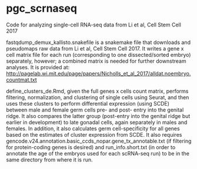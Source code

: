 # pgc_scrnaseq
Code for analyzing single-cell RNA-seq data from Li et al, Cell Stem Cell 2017

fastqdump_demux_kallisto.snakefile is a snakemake file that downloads and pseudomaps raw data from Li et al, Cell Stem Cell 2017. It writes a gene x cell matrix file for each run (corresponding to one dissected/sorted embryo) separately, however; a combined matrix is needed for further downstream analyses. It is provided at: http://pagelab.wi.mit.edu/page/papers/Nicholls_et_al_2017/alldat.noembryo.countmat.txt

define_clusters_de.Rmd, given the full genes x cells count matrix, performs filtering, normalization, and clustering of single cells using Seurat, and then uses these clusters to perform differential expression (using SCDE) between male and female germ cells pre- and post- entry into the genital ridge. It also compares the latter group (post-entry into the genital ridge but earlier in development) to late gonadal cells, again separately in males and females. In addition, it also calculates germ cell-specificity for all genes based on the estimates of cluster expression from SCDE. It also requires gencode.v24.annotation.basic_ccds_nopar.gene_tx_annotable.txt (if filtering for protein-coding genes is desired) and run_info.short.txt (in order to annotate the age of the embryos used for each scRNA-seq run) to be in the same directory from where it is run.
